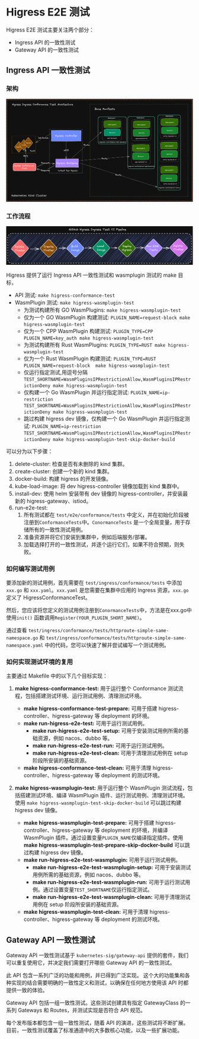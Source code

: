 # Higress E2E 测试

Higress E2E 测试主要关注两个部分：

+ Ingress API 的一致性测试
+ Gateway API 的一致性测试

## Ingress API 一致性测试

### 架构

![ingress-arch](./e2e/arch.png)

### 工作流程

![ingress-workflow](./e2e/pipeline.png)

Higress 提供了运行 Ingress API 一致性测试和 wasmplugin 测试的 make 目标，

+ API 测试: `make higress-conformance-test`
+ WasmPlugin 测试: `make higress-wasmplugin-test`
    + 为测试构建所有 GO WasmPlugins: `make higress-wasmplugin-test`
    + 仅为一个 GO WasmPlugin 构建测试: `PLUGIN_NAME=request-block make higress-wasmplugin-test`
    + 仅为一个 CPP WasmPlugin 构建测试: `PLUGIN_TYPE=CPP PLUGIN_NAME=key_auth make higress-wasmplugin-test`
    + 为测试构建所有 Rust WasmPlugins: `PLUGIN_TYPE=RUST make higress-wasmplugin-test`
    + 仅为一个 Rust WasmPlugin 构建测试: `PLUGIN_TYPE=RUST PLUGIN_NAME=request-block  make higress-wasmplugin-test`
    + 仅运行指定测试,用逗号分隔 `TEST_SHORTNAME=WasmPluginsIPRestrictionAllow,WasmPluginsIPRestrictionDeny make higress-wasmplugin-test`
    + 仅构建一个 Go WasmPlugin 并运行指定测试: `PLUGIN_NAME=ip-restriction TEST_SHORTNAME=WasmPluginsIPRestrictionAllow,WasmPluginsIPRestrictionDeny make higress-wasmplugin-test`
    + 跳过构建 higress dev 镜像，仅构建一个 Go WasmPlugin 并运行指定测试: `PLUGIN_NAME=ip-restriction TEST_SHORTNAME=WasmPluginsIPRestrictionAllow,WasmPluginsIPRestrictionDeny make higress-wasmplugin-test-skip-docker-build`

可以分为以下步骤：

1. delete-cluster: 检查是否有未删除的 kind 集群。
2. create-cluster: 创建一个新的 kind 集群。
3. docker-build: 构建 higress 的开发镜像。
4. kube-load-image: 将 dev higress-controller 镜像加载到 kind 集群中。
5. install-dev: 使用 helm 安装带有 dev 镜像的 higress-controller，并安装最新的 higress-gateway、istiod。
6. run-e2e-test:
    1. 所有测试都在 `test/e2e/conformance/tests` 中定义，并在初始化阶段被注册到`ConformanceTests`中。`ConormanceTests` 是一个全局变量，用于存储所有的一致性测试用例。
    2. 准备资源并将它们安装到集群中，例如后端服务/部署。
    3. 加载选择打开的一致性测试，并逐个运行它们，如果不符合预期，则失败。

### 如何编写测试用例

要添加新的测试用例，首先需要在 `test/ingress/conformance/tests` 中添加 `xxx.go` 和 `xxx.yaml`。`xxx.yaml` 是您需要在集群中应用的 Ingress 资源，`xxx.go` 定义了 HigressConformanceTest。

然后，您应该将您定义的测试用例注册到`ConormanceTests`中，方法是在xxx.go中使用`init()` 函数调用`Register(YOUR_PLUGIN_SHORT_NAME)`。

通过查看 `test/ingress/conformance/tests/httproute-simple-same-namespace.go` 和 `test/ingress/conformance/tests/httproute-simple-same-namespace.yaml` 中的代码，您可以快速了解并尝试编写一个测试用例。

### 如何实现测试环境的复用

主要通过 Makefile 中的以下几个目标实现：

1. **make higress-conformance-test:** 用于运行整个 Conformance 测试流程，包括搭建测试环境、运行测试用例、清理测试环境。
    - **make higress-conformance-test-prepare:** 可用于搭建 higress-controller、higress-gateway 等 deployment 的环境。
    - **make run-higress-e2e-test:** 可用于运行测试用例。
        - **make run-higress-e2e-test-setup:** 可用于安装测试用例所需的基础资源，例如 nacos、dubbo 等。
        - **make run-higress-e2e-test-run:** 可用于运行测试用例。
        - **make run-higress-e2e-test-clean:** 可用于清理测试用例在 setup 阶段所安装的基础资源。
    - **make higress-conformance-test-clean:** 可用于清理 higress-controller、higress-gateway 等 deployment 的测试环境。

2. **make higress-wasmplugin-test:** 用于运行整个 WasmPlugin 测试流程，包括搭建测试环境、编译 WasmPlugin 插件、运行测试用例、清理测试环境。使用 `make higress-wasmplugin-test-skip-docker-build` 可以跳过构建 higress dev 镜像。
    - **make higress-wasmplugin-test-prepare:** 可用于搭建 higress-controller、higress-gateway 等 deployment 的环境，并编译 WasmPlugin 插件。通过设置变量`PLUGIN_NAME`仅编译指定插件。使用 **make higress-wasmplugin-test-prepare-skip-docker-build** 可以跳过构建 higress dev 镜像。
    - **make run-higress-e2e-test-wasmplugin:** 可用于运行测试用例。
        - **make run-higress-e2e-test-wasmplugin-setup:** 可用于安装测试用例所需的基础资源，例如 nacos、dubbo 等。
        - **make run-higress-e2e-test-wasmplugin-run:** 可用于运行测试用例。通过设置变量`TEST_SHORTNAME`仅运行指定测试。
        - **make run-higress-e2e-test-wasmplugin-clean:** 可用于清理测试用例在 setup 阶段所安装的基础资源。
    - **make higress-wasmplugin-test-clean:** 可用于清理 higress-controller、higress-gateway 等 deployment 的测试环境。

## Gateway API 一致性测试

Gateway API 一致性测试基于 `kubernetes-sig/gateway-api` 提供的套件，我们可以重复使用它，并决定我们需要打开哪些 Gateway API 的一致性测试。

此 API 包含一系列广泛的功能和用例，并已得到广泛实现。
这个大的功能集和各种实现的结合需要明确的一致性定义和测试，以确保在任何地方使用该 API 时都提供一致的体验。

Gateway API 包括一组一致性测试。这些测试创建具有指定 GatewayClass 的一系列 Gateways 和 Routes，并测试实现是否符合 API 规范。

每个发布版本都包含一组一致性测试，随着 API 的演进，这些测试将不断扩展。
目前，一致性测试覆盖了标准通道中的大多数核心功能，以及一些扩展功能。